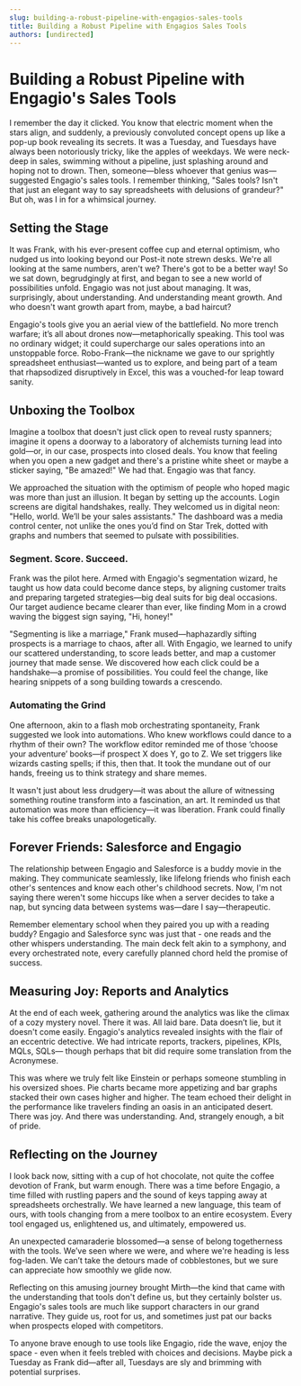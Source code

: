 ```yaml
---
slug: building-a-robust-pipeline-with-engagios-sales-tools
title: Building a Robust Pipeline with Engagios Sales Tools
authors: [undirected]
---
```



# Building a Robust Pipeline with Engagio's Sales Tools

I remember the day it clicked. You know that electric moment when the stars align, and suddenly, a previously convoluted concept opens up like a pop-up book revealing its secrets. It was a Tuesday, and Tuesdays have always been notoriously tricky, like the apples of weekdays. We were neck-deep in sales, swimming without a pipeline, just splashing around and hoping not to drown. Then, someone—bless whoever that genius was—suggested Engagio's sales tools. I remember thinking, "Sales tools? Isn't that just an elegant way to say spreadsheets with delusions of grandeur?" But oh, was I in for a whimsical journey.

## Setting the Stage

It was Frank, with his ever-present coffee cup and eternal optimism, who nudged us into looking beyond our Post-it note strewn desks. We're all looking at the same numbers, aren't we? There's got to be a better way! So we sat down, begrudgingly at first, and began to see a new world of possibilities unfold. Engagio was not just about managing. It was, surprisingly, about understanding. And understanding meant growth. And who doesn't want growth apart from, maybe, a bad haircut?

Engagio's tools give you an aerial view of the battlefield. No more trench warfare; it’s all about drones now—metaphorically speaking. This tool was no ordinary widget; it could supercharge our sales operations into an unstoppable force. Robo-Frank—the nickname we gave to our sprightly spreadsheet enthusiast—wanted us to explore, and being part of a team that rhapsodized disruptively in Excel, this was a vouched-for leap toward sanity.

## Unboxing the Toolbox

Imagine a toolbox that doesn't just click open to reveal rusty spanners; imagine it opens a doorway to a laboratory of alchemists turning lead into gold—or, in our case, prospects into closed deals. You know that feeling when you open a new gadget and there's a pristine white sheet or maybe a sticker saying, "Be amazed!" We had that. Engagio was that fancy.

We approached the situation with the optimism of people who hoped magic was more than just an illusion. It began by setting up the accounts. Login screens are digital handshakes, really. They welcomed us in digital neon: "Hello, world. We’ll be your sales assistants." The dashboard was a media control center, not unlike the ones you’d find on Star Trek, dotted with graphs and numbers that seemed to pulsate with possibilities.

### Segment. Score. Succeed.

Frank was the pilot here. Armed with Engagio's segmentation wizard, he taught us how data could become dance steps, by aligning customer traits and preparing targeted strategies—big deal suits for big deal occasions. Our target audience became clearer than ever, like finding Mom in a crowd waving the biggest sign saying, "Hi, honey!"

"Segmenting is like a marriage," Frank mused—haphazardly sifting prospects is a marriage to chaos, after all. With Engagio, we learned to unify our scattered understanding, to score leads better, and map a customer journey that made sense. We discovered how each click could be a handshake—a promise of possibilities. You could feel the change, like hearing snippets of a song building towards a crescendo.

### Automating the Grind

One afternoon, akin to a flash mob orchestrating spontaneity, Frank suggested we look into automations. Who knew workflows could dance to a rhythm of their own? The workflow editor reminded me of those ‘choose your adventure’ books—if prospect X does Y, go to Z. We set triggers like wizards casting spells; if this, then that. It took the mundane out of our hands, freeing us to think strategy and share memes.

It wasn't just about less drudgery—it was about the allure of witnessing something routine transform into a fascination, an art. It reminded us that automation was more than efficiency—it was liberation. Frank could finally take his coffee breaks unapologetically.

## Forever Friends: Salesforce and Engagio

The relationship between Engagio and Salesforce is a buddy movie in the making. They communicate seamlessly, like lifelong friends who finish each other's sentences and know each other's childhood secrets. Now, I'm not saying there weren't some hiccups like when a server decides to take a nap, but syncing data between systems was—dare I say—therapeutic.

Remember elementary school when they paired you up with a reading buddy? Engagio and Salesforce sync was just that - one reads and the other whispers understanding. The main deck felt akin to a symphony, and every orchestrated note, every carefully planned chord held the promise of success.

## Measuring Joy: Reports and Analytics

At the end of each week, gathering around the analytics was like the climax of a cozy mystery novel. There it was. All laid bare. Data doesn’t lie, but it doesn't come easily. Engagio's analytics revealed insights with the flair of an eccentric detective. We had intricate reports, trackers, pipelines, KPIs, MQLs, SQLs— though perhaps that bit did require some translation from the Acronymese.

This was where we truly felt like Einstein or perhaps someone stumbling in his oversized shoes. Pie charts became more appetizing and bar graphs stacked their own cases higher and higher. The team echoed their delight in the performance like travelers finding an oasis in an anticipated desert. There was joy. And there was understanding. And, strangely enough, a bit of pride.

## Reflecting on the Journey

I look back now, sitting with a cup of hot chocolate, not quite the coffee devotion of Frank, but warm enough. There was a time before Engagio, a time filled with rustling papers and the sound of keys tapping away at spreadsheets orchestrally. We have learned a new language, this team of ours, with tools changing from a mere toolbox to an entire ecosystem. Every tool engaged us, enlightened us, and ultimately, empowered us.

An unexpected camaraderie blossomed—a sense of belong togetherness with the tools. We’ve seen where we were, and where we're heading is less fog-laden. We can’t take the detours made of cobblestones, but we sure can appreciate how smoothly we glide now.

Reflecting on this amusing journey brought Mirth—the kind that came with the understanding that tools don't define us, but they certainly bolster us. Engagio's sales tools are much like support characters in our grand narrative. They guide us, root for us, and sometimes just pat our backs when prospects eloped with competitors.

To anyone brave enough to use tools like Engagio, ride the wave, enjoy the space - even when it feels trebled with choices and decisions. Maybe pick a Tuesday as Frank did—after all, Tuesdays are sly and brimming with potential surprises.